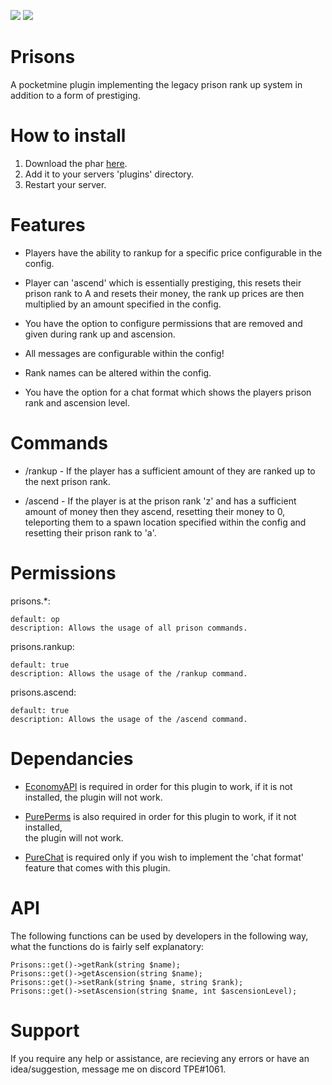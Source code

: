 <a href="https://poggit.pmmp.io/p/Prisons"><img src="https://poggit.pmmp.io/shield.dl.total/Prisons"></a> <a href="https://poggit.pmmp.io/p/Prisons"><img src="https://poggit.pmmp.io/shield.state/Prisons"></a>

# Prisons
A pocketmine plugin implementing the legacy prison rank up system in addition to a form of prestiging.

# How to install
1. Download the phar [here](https://poggit.pmmp.io/ci/TPEimperialPE/Prisons/Prisons/dev:31).
2. Add it to your servers 'plugins' directory.
3. Restart your server.

# Features

- Players have the ability to rankup for a specific price configurable in the config.

- Player can 'ascend' which is essentially prestiging, this resets their prison rank to A and resets their money, the rank up prices are
then multiplied by an amount specified in the config.

- You have the option to configure permissions that are removed and given during rank up and ascension.

- All messages are configurable within the config!

- Rank names can be altered within the config.

- You have the option for a chat format which shows the players prison rank and ascension level.

# Commands

- /rankup - If the player has a sufficient amount of they are ranked up to the next prison rank.

- /ascend - If the player is at the prison rank 'z' and has a sufficient amount of money then they ascend, resetting 
their money to 0, teleporting them to a spawn location specified within the config and resetting their prison rank to 
'a'.

# Permissions
prisons.*:

    default: op
    description: Allows the usage of all prison commands.

prisons.rankup:
    
    default: true
    description: Allows the usage of the /rankup command.

prisons.ascend:
    
    default: true
    description: Allows the usage of the /ascend command.

# Dependancies

- [EconomyAPI](https://poggit.pmmp.io/p/EconomyAPI/) is required in order for this plugin to work, if it is not installed,
the plugin will not work.

- [PurePerms](https://poggit.pmmp.io/p/PurePerms) is also required in order for this plugin to work, if it not installed,  
the plugin will not work.

- [PureChat](https://poggit.pmmp.io/p/PureChat/1.4.11) is required only if you wish to implement the 'chat format' feature 
that comes with this plugin.

# API

The following functions can be used by developers in the following way, what the functions do is fairly self explanatory:

    Prisons::get()->getRank(string $name);
    Prisons::get()->getAscension(string $name);
    Prisons::get()->setRank(string $name, string $rank);
    Prisons::get()->setAscension(string $name, int $ascensionLevel);

# Support

If you require any help or assistance, are recieving any errors or have an idea/suggestion, message me on discord TPE#1061.


